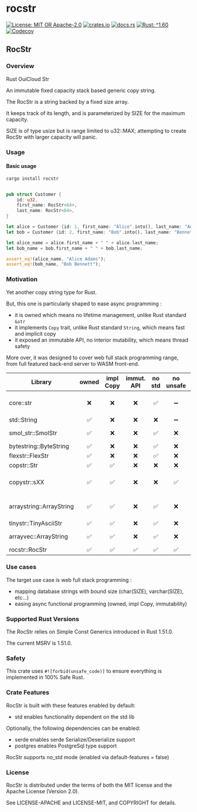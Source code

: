 <!-- cargo-sync-rdme title [[ -->
# rocstr
<!-- cargo-sync-rdme ]] -->
<!-- cargo-sync-rdme badge [[ -->
[![License: MIT OR Apache-2.0](https://img.shields.io/crates/l/rocstr.svg?style=for-the-badge)](https://www.apache.org/licenses/LICENSE-2.0.html)
[![crates.io](https://img.shields.io/crates/v/rocstr.svg?logo=rust&style=for-the-badge)](https://crates.io/crates/rocstr)
[![docs.rs](https://img.shields.io/docsrs/rocstr.svg?logo=docs.rs&style=for-the-badge)](https://docs.rs/rocstr)
[![Rust: ^1.60](https://img.shields.io/badge/rust-^1.60-93450a.svg?logo=rust&style=for-the-badge)](https://doc.rust-lang.org/cargo/reference/manifest.html#the-rust-version-field)
[![Codecov](https://img.shields.io/codecov/c/github/OuiCloud/rocstr.svg?label=codecov&logo=codecov&style=for-the-badge)](https://codecov.io/gh/OuiCloud/rocstr)
<!-- cargo-sync-rdme ]] -->
<!-- cargo-sync-rdme rustdoc [[ -->
## RocStr

### Overview

Rust OuiCloud Str

An immutable fixed capacity stack based generic copy string.

The RocStr is a string backed by a fixed size array.

It keeps track of its length, and is parameterized by SIZE for the maximum capacity.

SIZE is of type usize but is range limited to u32::MAX; attempting to create RocStr with larger capacity will panic.

### Usage

#### Basic usage

````bash
cargo install rocstr
````

````rust

pub struct Customer {
    id: u32,
    first_name: RocStr<64>,
    last_name: RocStr<64>,
}

let alice = Customer {id: 1, first_name: "Alice".into(), last_name: "Adams".into()};
let bob = Customer {id: 2, first_name: "Bob".into(), last_name: "Bennett".into()};

let alice_name = alice.first_name + " " + alice.last_name;
let bob_name = bob.first_name + " " + bob.last_name;

assert_eq!(alice_name, "Alice Adams");
assert_eq!(bob_name, "Bob Bennett");
````

### Motivation

Yet another copy string type for Rust.

But, this one is particularly shaped to ease async programming :

* it is owned which means no lifetime management, unlike Rust standard `&str`
* it implements `Copy` trait, unlike Rust standard `String`, which means fast and implicit copy
* it exposed an immutable API, no interior mutability, which means thread safety

More over, it was designed to cover web full stack programming range, from full featured back-end server to WASM front-end.

|Library|owned|impl Copy|immut. API|no std|no unsafe|Note|
|-------|:---:|:-------:|:--------:|:----:|:-------:|----|
|core::str|❌|❌|❌|✅|➖|core immutable string|
|std::String|✅|❌|❌|❌|➖|std string|
|smol_str::SmolStr|✅|❌|❌|✅|❌|rust-analyzer string|
|bytestring::ByteString|✅|❌|❌|✅|❌|actix string|
|flexstr::FlexStr|✅|❌|❌|✅|❌||
|copstr::Str|✅|✅|❌|❌|❌||
|copystr::sXX|✅|✅|❌|❌|✅|old impl before const generic|
|arraystring::ArrayString|✅|✅|❌|✅|❌|old impl before const generic|
|tinystr::TinyAsciiStr|✅|✅|❌|✅|❌|ascii only|
|arrayvec::ArrayString|✅|✅|❌|✅|❌|unfortunately, it uses unsafe|
|rocstr::RocStr|✅|✅|✅|✅|✅|this crate|

### Use cases

The target use case is web full stack programming :

* mapping database strings with bound size (char(SIZE), varchar(SIZE), etc…)
* easing async functional programming (owned, impl Copy, immutability)

### Supported Rust Versions

The RocStr relies on Simple Const Generics introduced in Rust 1.51.0.

The current MSRV is 1.51.0.

### Safety

This crate uses `#![forbid(unsafe_code)]` to ensure everything is implemented in 100% Safe Rust.

### Crate Features

RocStr is built with these features enabled by default:

* std enables functionality dependent on the std lib

Optionally, the following dependencies can be enabled:

* serde enables serde Serialize/Deserialize support
* postgres enables PostgreSql type support

RocStr supports no_std mode (enabled via default-features = false)

### License

RocStr is distributed under the terms of both the MIT license and the Apache License (Version 2.0).

See LICENSE-APACHE and LICENSE-MIT, and COPYRIGHT for details.
<!-- cargo-sync-rdme ]] -->
